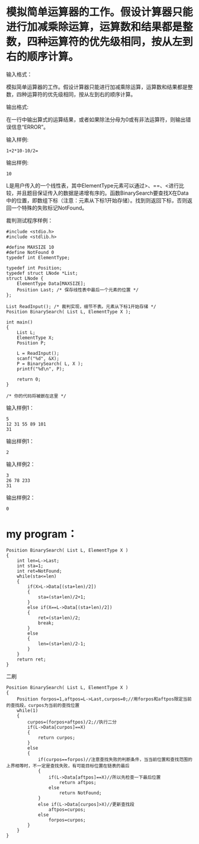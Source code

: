 模拟简单运算器的工作。假设计算器只能进行加减乘除运算，运算数和结果都是整数，四种运算符的优先级相同，按从左到右的顺序计算。
==

输入格式：

模拟简单运算器的工作。假设计算器只能进行加减乘除运算，运算数和结果都是整数，四种运算符的优先级相同，按从左到右的顺序计算。

输出格式:

在一行中输出算式的运算结果，或者如果除法分母为0或有非法运算符，则输出错误信息“ERROR”。

输入样例:
```
1+2*10-10/2=
```
输出样例:
```
10
```
L是用户传入的一个线性表，其中ElementType元素可以通过>、==、<进行比较，并且题目保证传入的数据是递增有序的。函数BinarySearch要查找X在Data中的位置，即数组下标（注意：元素从下标1开始存储）。找到则返回下标，否则返回一个特殊的失败标记NotFound。

裁判测试程序样例：
```
#include <stdio.h>
#include <stdlib.h>

#define MAXSIZE 10
#define NotFound 0
typedef int ElementType;

typedef int Position;
typedef struct LNode *List;
struct LNode {
    ElementType Data[MAXSIZE];
    Position Last; /* 保存线性表中最后一个元素的位置 */
};

List ReadInput(); /* 裁判实现，细节不表。元素从下标1开始存储 */
Position BinarySearch( List L, ElementType X );

int main()
{
    List L;
    ElementType X;
    Position P;

    L = ReadInput();
    scanf("%d", &X);
    P = BinarySearch( L, X );
    printf("%d\n", P);

    return 0;
}

/* 你的代码将被嵌在这里 */
```
输入样例1：
```
5
12 31 55 89 101
31
```
输出样例1：
```
2
```
输入样例2：
```
3
26 78 233
31
```
输出样例2：
```
0
```
my program：
==
```
Position BinarySearch( List L, ElementType X )
{
    int len=L->Last;
    int sta=1;
    int ret=NotFound;
    while(sta<=len)
    {
        if(X>L->Data[(sta+len)/2])
        {
            sta=(sta+len)/2+1;
        }
        else if(X==L->Data[(sta+len)/2])
        {
            ret=(sta+len)/2;
            break;
        }
        else
        {
            len=(sta+len)/2-1;
        }
    }
    return ret;
}
```
二刷
```
Position BinarySearch( List L, ElementType X )
{
    Position forpos=1,aftpos=L->Last,curpos=0;//用forpos和aftpos限定当前的查找段，curpos为当前的查找位置
    while(1)
    {
        curpos=(forpos+aftpos)/2;//执行二分
        if(L->Data[curpos]==X)
        {
            return curpos;
        }
        else
        {
            if(curpos==forpos)//注意查找失败的判断条件，当当前位置和查找范围的上界相等时，不一定是查找失败，有可能目标位置在链表的最后
            {
                if(L->Data[aftpos]==X)//所以先检查一下最后位置
                    return aftpos;
                else
                    return NotFound;
            }
            else if(L->Data[curpos]>X)//更新查找段
                aftpos=curpos;
            else
                forpos=curpos;
        }
    }
}
```
